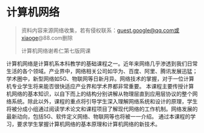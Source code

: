 # 计算机网络

> 资料内容来源网络收集，若有侵权联系：guest.google@qq.com或xiaoge@88.com删除
>
> 计算机网络谢希仁第七版网课

计算机网络是计算机系本科教学的基础课程之一。近年来网络几乎渗透到我们日常生活的各个领域。产业界中，网络相关公司如华为、百度、阿里、腾讯发展迅猛；学术圈中，新型网络如5G、物联网等日新月异。网络技术的掌握，对于一位计算机专业学生将来能否很快适应产业界和学术界都非常重要。 本课程主要传授计算机网络的基本知识，以自下而上的结构分别讲解从物理层直到应用层协议的整个网络系统。除此以外，课程的重点将引导学生深入理解网络系统和设计的原理，学生将被分成小组通过阅读学术论文和课程项目了解现代网络的工作机制。网络发展的最新动向，包括5G、软件定义网络、物联网等也将被一一介绍。 通过本课程的学习，要求学生掌握计算机网络的基本原理和计算机网络的新技术。
